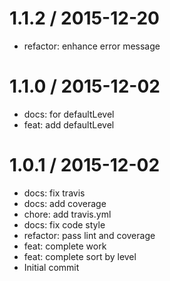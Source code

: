
1.1.2 / 2015-12-20
==================

  * refactor: enhance error message


1.1.0 / 2015-12-02
==================

 * docs: for defaultLevel
 * feat: add defaultLevel


1.0.1 / 2015-12-02
==================

 * docs: fix travis
 * docs: add coverage
 * chore: add travis.yml
 * docs: fix code style
 * refactor: pass lint and coverage
 * feat: complete work
 * feat: complete sort by level
 * Initial commit
